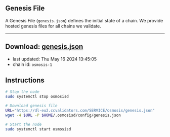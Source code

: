 ## Genesis File
A Genesis File (`genesis.json`) defines the initial state of a chain. We provide hosted genesis files for all chains we validate.

---
**Download: [genesis.json](https://dl-eu2.ccvalidators.com/SERVICE/osmosis/genesis.json)**
---

- last updated: Thu May 16 2024 13:45:05
- chain id: `osmosis-1`

## Instructions
```sh
# Stop the node
sudo systemctl stop osmosisd

# Download genesis file
URL="https://dl-eu2.ccvalidators.com/SERVICE/osmosis/genesis.json"
wget -4 $URL -P $HOME/.osmosisd/config/genesis.json

# Start the node
sudo systemctl start osmosisd
```
